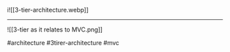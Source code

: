 i![[3-tier-architecture.webp]]
***
![[3-tier as it relates to MVC.png]]

#architecture #3tirer-architecture #mvc 
